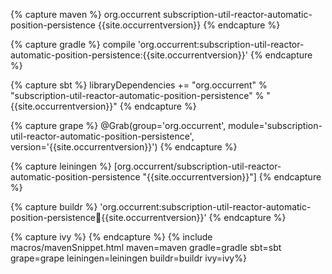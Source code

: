 {% capture maven %}
<dependency>
    <groupId>org.occurrent</groupId>
    <artifactId>subscription-util-reactor-automatic-position-persistence</artifactId>
    <version>{{site.occurrentversion}}</version>
</dependency>
{% endcapture %}

{% capture gradle %}
compile 'org.occurrent:subscription-util-reactor-automatic-position-persistence:{{site.occurrentversion}}'
{% endcapture %}

{% capture sbt %}
libraryDependencies += "org.occurrent" % "subscription-util-reactor-automatic-position-persistence" % "{{site.occurrentversion}}"
{% endcapture %}

{% capture grape %}
@Grab(group='org.occurrent', module='subscription-util-reactor-automatic-position-persistence', version='{{site.occurrentversion}}') 
{% endcapture %}

{% capture leiningen %}
[org.occurrent/subscription-util-reactor-automatic-position-persistence "{{site.occurrentversion}}"]
{% endcapture %}

{% capture buildr %}
'org.occurrent:subscription-util-reactor-automatic-position-persistence:jar:{{site.occurrentversion}}'
{% endcapture %}

{% capture ivy %}
<dependency org="org.occurrent" name="subscription-util-reactor-automatic-position-persistence" rev="{{site.occurrentversion}}" />
{% endcapture %}
{% include macros/mavenSnippet.html maven=maven gradle=gradle sbt=sbt grape=grape leiningen=leiningen buildr=buildr ivy=ivy%}